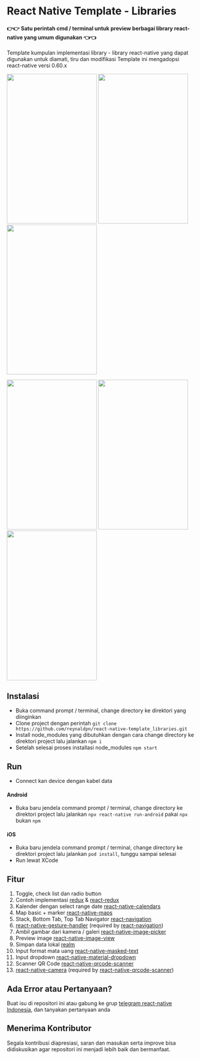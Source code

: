 # React Native Template - Libraries #
#### 👉👉 Satu perintah cmd / terminal untuk preview berbagai library react-native yang umum digunakan 👈👈 ####

Template kumpulan implementasi library - library react-native yang dapat digunakan untuk diamati, tiru dan modifikasi
Template ini mengadopsi react-native versi 0.60.x

<img width="240" height="400" src="https://github.com/reynova/react-native-template/blob/master/files/react-native-template_libraries/screenshots/1.png"> <img width="240" height="400" src="https://github.com/reynova/react-native-template/blob/master/files/react-native-template_libraries/screenshots/2.png"> <img width="240" height="400" src="https://github.com/reynova/react-native-template/blob/master/files/react-native-template_libraries/screenshots/3.png">

<img width="240" height="400" src="https://github.com/reynova/react-native-template/blob/master/files/react-native-template_libraries/screenshots/4.png"> <img width="240" height="400" src="https://github.com/reynova/react-native-template/blob/master/files/react-native-template_libraries/screenshots/5.png"> <img width="240" height="400" src="https://github.com/reynova/react-native-template/blob/master/files/react-native-template_libraries/screenshots/6.png">

## Instalasi ##

- Buka command prompt / terminal, change directory ke direktori yang diinginkan
- Clone project dengan perintah ```git clone https://github.com/reynaldpn/react-native-template_libraries.git```
- Install node_modules yang dibutuhkan dengan cara change directory ke direktori project lalu jalankan ```npm i```
- Setelah selesai proses installasi node_modules ```npm start```

## Run ##

- Connect kan device dengan kabel data

#### Android ####
- Buka baru jendela command prompt / terminal, change directory ke direktori project lalu jalankan ```npx react-native run-android``` pakai ```npx``` bukan ```npm```

#### iOS ####
- Buka baru jendela command prompt / terminal, change directory ke direktori project lalu jalankan ```pod install```, tunggu sampai selesai
- Run lewat XCode

## Fitur ##

1.  Toggle, check list dan radio button
2.  Contoh implementasi [redux](https://github.com/reduxjs/redux) & [react-redux](https://github.com/reduxjs/react-redux)
3.  Kalender dengan select range date [react-native-calendars](https://github.com/wix/react-native-calendars)
4.  Map basic + marker [react-native-maps](https://github.com/react-native-community/react-native-maps)
5.  Stack, Bottom Tab, Top Tab Navigator [react-navigation](https://github.com/react-navigation/react-navigation)
6.  [react-native-gesture-handler](https://github.com/kmagiera/react-native-gesture-handler) (required by [react-navigation](https://github.com/react-navigation/react-navigation))
7.  Ambil gambar dari kamera / galeri [react-native-image-picker](https://github.com/react-native-community/react-native-image-picker)
8.  Preview image [react-native-image-view](https://github.com/antonKalinin/react-native-image-view)
9.  Simpan data lokal [realm](https://github.com/realm/realm-js)
10. Input format mata uang [react-native-masked-text](https://github.com/benhurott/react-native-masked-text)
11. Input dropdown [react-native-material-dropdown](https://github.com/n4kz/react-native-material-dropdown)
12. Scanner QR Code [react-native-qrcode-scanner](https://github.com/moaazsidat/react-native-qrcode-scanner)
13. [react-native-camera](https://github.com/react-native-community/react-native-camera) (required by [react-native-qrcode-scanner](https://github.com/moaazsidat/react-native-qrcode-scanner))

## Ada Error atau Pertanyaan? ##

Buat isu di repositori ini atau gabung ke grup [telegram react-native Indonesia](https://t.me/reactnative_id), dan tanyakan pertanyaan anda

## Menerima Kontributor ##

Segala kontribusi diapresiasi, saran dan masukan serta improve bisa didiskusikan agar repositori ini menjadi lebih baik dan bermanfaat.
